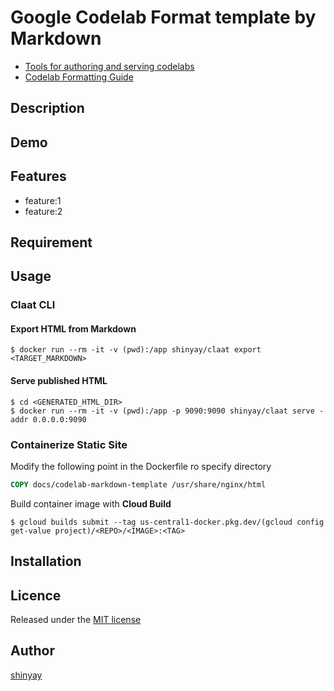 # Google Codelab Format template by Markdown

- [Tools for authoring and serving codelabs](https://github.com/googlecodelabs/tools)
- [Codelab Formatting Guide](https://github.com/googlecodelabs/tools/blob/master/FORMAT-GUIDE.md)

## Description

## Demo

## Features

- feature:1
- feature:2

## Requirement

## Usage
### Claat CLI
#### Export HTML from Markdown
```
$ docker run --rm -it -v (pwd):/app shinyay/claat export <TARGET_MARKDOWN>
```

#### Serve published HTML
```
$ cd <GENERATED_HTML_DIR>
$ docker run --rm -it -v (pwd):/app -p 9090:9090 shinyay/claat serve -addr 0.0.0.0:9090
```

### Containerize Static Site
Modify the following point in the Dockerfile ro specify directory

```dockerfile
COPY docs/codelab-markdown-template /usr/share/nginx/html
```

Build container image with **Cloud Build**
```
$ gcloud builds submit --tag us-central1-docker.pkg.dev/(gcloud config get-value project)/<REPO>/<IMAGE>:<TAG>
```

## Installation

## Licence

Released under the [MIT license](https://gist.githubusercontent.com/shinyay/56e54ee4c0e22db8211e05e70a63247e/raw/34c6fdd50d54aa8e23560c296424aeb61599aa71/LICENSE)

## Author

[shinyay](https://github.com/shinyay)
